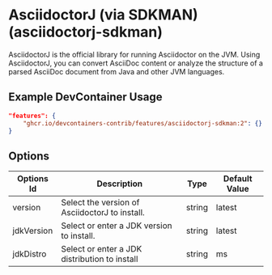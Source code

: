 
# AsciidoctorJ (via SDKMAN) (asciidoctorj-sdkman)

AsciidoctorJ is the official library for running Asciidoctor on the JVM. Using
AsciidoctorJ, you can convert AsciiDoc content or analyze the structure of a
parsed AsciiDoc document from Java and other JVM languages.

## Example DevContainer Usage

```json
"features": {
    "ghcr.io/devcontainers-contrib/features/asciidoctorj-sdkman:2": {}
}
```

## Options

| Options Id | Description | Type | Default Value |
|-----|-----|-----|-----|
| version | Select the version of AsciidoctorJ to install. | string | latest |
| jdkVersion | Select or enter a JDK version to install. | string | latest |
| jdkDistro | Select or enter a JDK distribution to install | string | ms |


